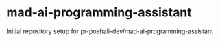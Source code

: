 # mad-ai-programming-assistant

Initial repository setup for pr-poehali-dev/mad-ai-programming-assistant